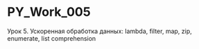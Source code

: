# PY_Work_005
Урок 5. Ускоренная обработка данных: lambda, filter, map, zip, enumerate, list comprehension
